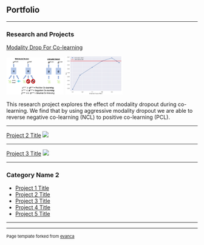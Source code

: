 ## Portfolio

---

### Research and Projects 

[Modality Drop For Co-learning](https://github.com/nmagal/modality_drop_for_colearning)

<p float="left">
  <img src="images/NCLPCL.png?raw=true" width="30%" />
  <img src="images/res_iemo.png?raw=true" width="30%" /> 
</p>

This research project explores the effect of modality dropout during co-learning. We find that by using aggressive modality dropout we are able to reverse negative co-learning (NCL) to positive co-learning (PCL).

---
[Project 2 Title](/pdf/sample_presentation.pdf)
<img src="images/dummy_thumbnail.jpg?raw=true"/>

---
[Project 3 Title](http://example.com/)
<img src="images/dummy_thumbnail.jpg?raw=true"/>

---

### Category Name 2

- [Project 1 Title](http://example.com/)
- [Project 2 Title](http://example.com/)
- [Project 3 Title](http://example.com/)
- [Project 4 Title](http://example.com/)
- [Project 5 Title](http://example.com/)

---




---
<p style="font-size:11px">Page template forked from <a href="https://github.com/evanca/quick-portfolio">evanca</a></p>
<!-- Remove above link if you don't want to attibute -->
